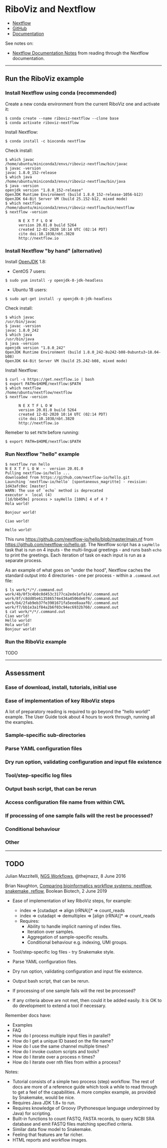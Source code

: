 # RiboViz and Nextflow

* [Nextflow](https://www.nextflow.io/)
* [GitHub](https://github.com/nextflow-io/nextflow)
* [Documentation](https://www.nextflow.io/docs/latest/index.html)

See notes on:

* [Nextflow Documentation Notes](./NextflowDocNotes.md) from reading through the Nextflow documentation.

---

## Run the RiboViz example

### Install Nextflow using conda (recommended)

Create a new conda environment from the current RiboViz one and activate it:

```console
$ conda create --name riboviz-nextflow --clone base
$ conda activate riboviz-nextflow
```

Install Nextflow:

```console
$ conda install -c bioconda nextflow
```

Check install:

```console
$ which javac
/home/ubuntu/miniconda3/envs/riboviz-nextflow/bin/javac
$ javac -version
javac 1.8.0_152-release
$ which java
/home/ubuntu/miniconda3/envs/riboviz-nextflow/bin/java
$ java -version
openjdk version "1.8.0_152-release"
OpenJDK Runtime Environment (build 1.8.0_152-release-1056-b12)
OpenJDK 64-Bit Server VM (build 25.152-b12, mixed mode)
$ which nextflow
/home/ubuntu/miniconda3/envs/riboviz-nextflow/bin/nextflow
$ nextflow -version

      N E X T F L O W
      version 20.01.0 build 5264
      created 12-02-2020 10:14 UTC (02:14 PDT)
      cite doi:10.1038/nbt.3820
      http://nextflow.io
```

### Install Nextflow "by hand" (alternative)

Install [OpenJDK](https://openjdk.java.net) 1.8:

* CentOS 7 users:

```console
$ sudo yum install -y openjdk-8-jdk-headless
```

* Ubuntu 18 users:

```console
$ sudo apt-get install -y openjdk-8-jdk-headless
```

Check install:

```console
$ which javac
/usr/bin/javac
$ javac -version
javac 1.8.0_242
$ which java
/usr/bin/java
$ java -version
openjdk version "1.8.0_242"
OpenJDK Runtime Environment (build 1.8.0_242-8u242-b08-0ubuntu3~18.04-b08)
OpenJDK 64-Bit Server VM (build 25.242-b08, mixed mode)
```

Install Nextflow:

```console
$ curl -s https://get.nextflow.io | bash
$ export PATH=$HOME/nextflow:$PATH
$ which nextflow
/home/ubuntu/nextflow/nextflow
$ nextflow -version

      N E X T F L O W
      version 20.01.0 build 5264
      created 12-02-2020 10:14 UTC (02:14 PDT)
      cite doi:10.1038/nbt.3820
      http://nextflow.io
```

Remeber to set `PATH` before running:

```console
$ export PATH=$HOME/nextflow:$PATH
```

### Run Nextflow "hello" example

```console
$ nextflow run hello
N E X T F L O W  ~  version 20.01.0
Pulling nextflow-io/hello ...
downloaded from https://github.com/nextflow-io/hello.git
Launching `nextflow-io/hello` [spontaneous_magritte] - revision: 1d43afc0ec [master]
WARN: The use of `echo` method is deprecated
executor >  local (4)
[1d/bb459e] process > sayHello [100%] 4 of 4 ?
Hola world!

Bonjour world!

Ciao world!

Hello world!
```

This runs https://github.com/nextflow-io/hello/blob/master/main.nf from https://github.com/nextflow-io/hello.git. The Nextflow script has a `sayHello` task that is run on 4 inputs - the multi-lingual greetings - and runs bash `echo` to print the greetings. Each iteration of task on each input is run as a separate process.

As an example of what goes on "under the hood", Nextflow caches the standard output into 4 directories - one per process - within a `.command.out` file:

```console
$ ls work/*/*/.command.out
work/4b/0f3c4b0c0d453c3177ca2ede1efa14/.command.out
work/8f/c8dd05e613586574e434a4506de6f9/.command.out
work/b4/2fab9eb37fe3901671fa5eee8aaaf0/.command.out
work/f7/bb1e3a1f84a2b6f03c94ec6932b760/.command.out
$ cat work/*/*/.command.out 
Ciao world!
Hello world!
Hola world!
Bonjour world!
```

### Run the RiboViz example

TODO

---

## Assessment

### Ease of download, install, tutorials, initial use

### Ease of implementation of key RiboViz steps

A lot of preparatory reading is required to go beyond the "hello world!" example. The User Guide took about 4 hours to work through, running all the examples.

### Sample-specific sub-directories

### Parse YAML configuration files

### Dry run option, validating configuration and input file existence

### Tool/step-specific log files

### Output bash script, that can be rerun

### Access configuration file name from within CWL

### If processing of one sample fails will the rest be processed?

### Conditional behaviour

### Other

---

## TODO

Julian Mazzitelli, [NGS Workflows](https://jmazz.me/blog/NGS-Workflows), @thejmazz, 8 June 2016

Brian Naughton, [Comparing bioinformatics workflow systems: nextflow, snakemake, reflow](http://blog.booleanbiotech.com/nextflow-snakemake-reflow.html), Boolean Biotech, 2 June 2019

* Ease of implementation of key RiboViz steps, for example:
  - index => [cutadapt => align (rRNA)]* => count_reads
  - index => cutadapt => demultiplex => [align (rRNA)]* => count_reads
  - Requires:
    - Ability to handle implicit naming of index files.
    - Iteration over samples.
    - Aggregation of sample-specific results.
    - Conditional behaviour e.g. indexing, UMI groups.

* Tool/step-specific log files - try Snakemake style.
* Parse YAML configuration files.
* Dry run option, validating configuration and input file existence.
* Output bash script, that can be rerun.
* If processing of one sample fails will the rest be processed?
* If any criteria above are not met, then could it be added easily. It is OK to do development to extend a tool if necessary.

Remember docs have:

* Examples
* FAQ
* How do I process multiple input files in parallel?
* How do I get a unique ID based on the file name?
* How do I use the same channel multiple times?
* How do I invoke custom scripts and tools?
* How do I iterate over a process n times?
* How do I iterate over nth files from within a process?

Notes:

* Tutorial consists of a simple two process (step) workflow. The rest of docs are more of a reference guide which took a while to read through to get a feel of the capabilities. A more complex example, as provided by Snakemake, would be nice.
* Requires Java JDK 1.8+ to run.
* Requires knowledge of Groovy (Pythonesque language underpinned by Java) for scripting.
* Built-in functions to count FASTQ, FASTA records, to query NCBI SRA database and emit FASTQ files matching specified criteria.
* Similar data flow model to Snakemake.
* Feeling that features are far richer.
* HTML reports and workflow images.
